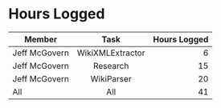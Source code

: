 # Hours Logged

| Member        | Task             | Hours Logged  |
| ------------- |:----------------:| -------------:|
| Jeff McGovern | WikiXMLExtractor | 6             |
| Jeff McGovern | Research         | 15            |
| Jeff McGovern | WikiParser       | 20            |
| All           | All              | 41            |
